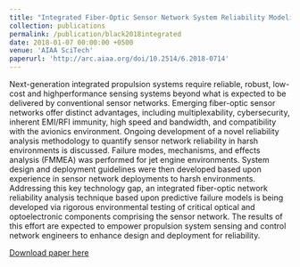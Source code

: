 ```yaml
---
title: "Integrated Fiber-Optic Sensor Network System Reliability Modeling and Analysis for Aerospace Applications"
collection: publications
permalink: /publication/black2018integrated
date: 2018-01-07 00:00:00 +0500
venue: 'AIAA SciTech'
paperurl: 'http://arc.aiaa.org/doi/10.2514/6.2018-0714'
---
```

Next-generation integrated propulsion systems require reliable, robust, low-cost and highperformance sensing systems beyond what is expected to be delivered by conventional sensor networks. Emerging fiber-optic sensor networks offer distinct advantages, including multiplexability, cybersecurity, inherent EMI/RFI immunity, high speed and bandwidth, and compatibility with the avionics environment. Ongoing development of a novel reliability analysis methodology to quantify sensor network reliability in harsh environments is discussed. Failure modes, mechanisms, and effects analysis (FMMEA) was performed for jet engine environments. System design and deployment guidelines were then developed based upon experience in sensor network deployments to harsh environments. Addressing this key technology gap, an integrated fiber-optic network reliability analysis technique based upon  predictive failure models is being developed via rigorous environmental testing of critical optical and optoelectronic components comprising the sensor network. The results of this effort are expected to empower propulsion system sensing and control network engineers to enhance design and deployment for reliability.

[Download paper here](http://arc.aiaa.org/doi/10.2514/6.2018-0714)
